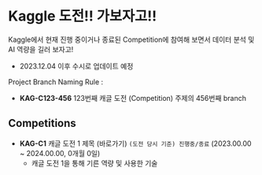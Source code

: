 # Kaggle 도전!! 가보자고!!

Kaggle에서 현재 진행 중이거나 종료된 Competition에 참여해 보면서 데이터 분석 및 AI 역량을 길러 보자고!

* 2023.12.04 이후 수시로 업데이트 예정

Project Branch Naming Rule :
* **KAG-C123-456** 123번째 캐글 도전 (Competition) 주제의 456번째 branch

## Competitions
* **KAG-C1** 캐글 도전 1 제목 (바로가기) ```(도전 당시 기준) 진행중/종료``` (2023.00.00 ~ 2024.00.00, 0개월 0일)
  * 캐글 도전 1을 통해 기른 역량 및 사용한 기술